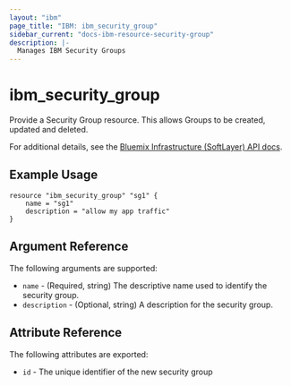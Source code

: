 ```yaml
---
layout: "ibm"
page_title: "IBM: ibm_security_group"
sidebar_current: "docs-ibm-resource-security-group"
description: |-
  Manages IBM Security Groups
---
```


# ibm\_security_group

Provide a Security Group resource. This allows Groups to be created, updated and deleted.

For additional details, see the [Bluemix Infrastructure (SoftLayer) API docs](http://sldn.softlayer.com/reference/datatypes/SoftLayer_Network_SecurityGroup).

## Example Usage

```
resource "ibm_security_group" "sg1" {
    name = "sg1"
    description = "allow my app traffic"
}
```

## Argument Reference

The following arguments are supported:

* `name` - (Required, string) The descriptive name used to identify the security group.
* `description` - (Optional, string) A description for the security group.

## Attribute Reference

The following attributes are exported:

* `id` - The unique identifier of the new security group
